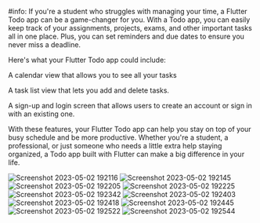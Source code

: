 #info:
If you're a student who struggles with managing your time, a Flutter Todo app can be a game-changer for you. With a Todo app, you can easily keep track of your assignments, projects, exams, and other important tasks all in one place. Plus, you can set reminders and due dates to ensure you never miss a deadline.

Here's what your Flutter Todo app could include:

A calendar view that allows you to see all your tasks 

A task list view that lets you add and delete tasks.

A sign-up and login screen that allows users to create an account or sign in with an existing one.

With these features, your Flutter Todo app can help you stay on top of your busy schedule and be more productive. Whether you're a student, a professional, or just someone who needs a little extra help staying organized, a Todo app built with Flutter can make a big difference in your life.

![Screenshot 2023-05-02 192116](https://user-images.githubusercontent.com/129901757/235741977-edd571d7-44a7-4c29-921f-c9cf4970f40d.png)
![Screenshot 2023-05-02 192145](https://user-images.githubusercontent.com/129901757/235742021-27c35c0a-cfa8-4585-9a0e-01ea7ec842f1.png)
![Screenshot 2023-05-02 192205](https://user-images.githubusercontent.com/129901757/235742037-8dd500d0-8d6a-48d2-93d6-f570b2de8a4d.png)
![Screenshot 2023-05-02 192225](https://user-images.githubusercontent.com/129901757/235742055-06df1d05-ee92-4efd-9b99-3040adcd8139.png)
![Screenshot 2023-05-02 192342](https://user-images.githubusercontent.com/129901757/235742101-b4ee125c-586e-446b-b887-0af2aec67c95.png)
![Screenshot 2023-05-02 192403](https://user-images.githubusercontent.com/129901757/235742149-4555af94-0ce8-42fc-a02d-89ed0169788d.png)
![Screenshot 2023-05-02 192418](https://user-images.githubusercontent.com/129901757/235742180-e78e4be0-0c4b-4317-89cd-4861c0b3645c.png)
![Screenshot 2023-05-02 192445](https://user-images.githubusercontent.com/129901757/235742191-d2eede01-c855-4518-ac05-20541553eb67.png)
![Screenshot 2023-05-02 192522](https://user-images.githubusercontent.com/129901757/235742211-382c537c-270f-4945-8531-578e68a9e0cc.png)
![Screenshot 2023-05-02 192544](https://user-images.githubusercontent.com/129901757/235742233-893757a0-7530-44fe-bd68-613148727675.png)
